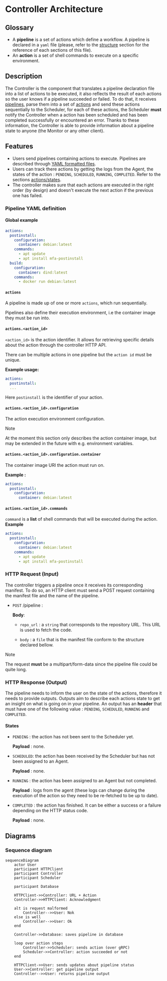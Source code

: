 # Controller Architecture

## Glossary

- A **pipeline** is a set of actions which define a workflow. A pipeline is declared in a `yaml` file (please, refer to the [structure](<#pipeline-yaml-definition>) section for the reference of each sections of this file).
- An **action** is a set of shell commands to execute on a specific environment.

## Description

The Controller is the component that translates a pipeline declaration file into a list of actions to be executed, it also reflects the result of each actions so the user knows if a pipeline succeeded or failed. To do that, it receives [pipelines](<-yaml-definition>), parse them into a set of [actions](#actions) and send these actions sequentially to the Scheduler, for each of these actions, the Scheduler **must** notify the Controller when a action has been scheduled and has been completed successfully or encountered an error. Thanks to these information, the Controller is able to provide information about a pipeline state to anyone (the Monitor or any other client).

## Features

- Users send pipelines containing actions to execute. Pipelines are described through [YAML formatted files](<#pipeline-yaml-definition>).
- Users can track there actions by getting the logs from the Agent, the states of the action : `PENDING`, `SCHEDULED`, `RUNNING`, `COMPLETED`. Refer to the sections [actions/states](#states).
- The controller makes sure that each actions are executed in the right order (by design) and doesn't execute the next action if the previous one has failed.

### Pipeline YAML definition

#### Global example

```yaml
actions:
  postinstall:
    configuration:
      container: debian:latest
    commands:
      - apt update
      - apt install mfa-postinstall
  build:
    configuration:
      container: dind:latest
    commands:
      - docker run debian:latest
```

#### `actions`

A pipeline is made up of one or more `actions`, which run sequentially.

Pipelines also define their execution environment, i.e the container image they must be run into.

#### `actions.<action_id>`

`<action_id>` is the action identifier. It allows for retrieving specific details about the action through the controller HTTP API.

There can be multiple actions in one pipeline but the `action id` must be unique.

**Example usage:**

```yaml
actions:
  postinstall:
  ...
```

Here `postinstall` is the identifier of your action.

#### `actions.<action_id>.configuration`

The action execution environment configuration.

> [!Note]
> At the moment this section only describes the action container image, but may be extended in the future with e.g. environment variables.

#### `actions.<action_id>.configuration.container`

The container image URI the action must run on.

**Example :**

```yaml
actions:
  postinstall:
    configuration:
      container: debian:latest
```

#### `actions.<action_id>.commands`

`command` is a **list** of shell commands that will be executed during the action.
**Example**

```yaml
actions:
  postinstall:
    configuration:
      container: debian:latest
    commands:
      - apt update
      - apt install mfa-postinstall
```

### HTTP Request (Input)

The controller triggers a pipeline once it receives its corresponding manifest. To do so, an HTTP client must send a POST request containing the manifest file and the name of the pipeline.

- `POST` /pipeline :

  **Body**:

  - `repo_url` : a `string` that corresponds to the repository URL. This URL is used to fetch the code.

  - `body` : a `file` that is the manifest file conform to the structure declared bellow.

> [!Note]
> The request **must** be a multipart/form-data since the pipeline file could be quite long.

### HTTP Response (Output)

The pipeline needs to inform the user on the state of the actions, therefore it needs to provide outputs. Outputs aim to describe each actions state to get an insight on what is going on in your pipeline. An output has an **header** that must have one of the following value : `PENDING`, `SCHEDULED`, `RUNNING` and `COMPLETED`.

#### States

- `PENDING` : the action has not been sent to the Scheduler yet.

  **Payload** : none.

- `SCHEDULED`: the action has been received by the Scheduler but has not been assigned to an Agent.

  **Payload** : none.

- `RUNNING` : the action has been assigned to an Agent but not completed.

  **Payload** : logs from the agent (these logs can change during the execution of the action so they need to be re-fetched to be up to date).

- `COMPLETED` : the action has finished. It can be either a success or a failure depending on the HTTP status code.

  **Payload** : none.

## Diagrams

### Sequence diagram

```mermaid
sequenceDiagram
    actor User
    participant HTTPClient
    participant Controller
    participant Scheduler

    participant Database

    HTTPClient->>Controller: URL + Action
    Controller->>HTTPClient: Acknowledgment

    alt is request malformed
        Controller-->>User: Nok
    else is well
        Controller-->>User: Ok
    end

    Controller->>Database: saves pipeline in database

    loop over action steps
        Controller->>Scheduler: sends action (over gRPC)
        Scheduler->>Controller: action succeeded or not
    end

    HTTPClient->>User: sends updates about pipeline status
    User->>Controller: get pipeline output
    Controller-->>User: returns pipeline output
```
